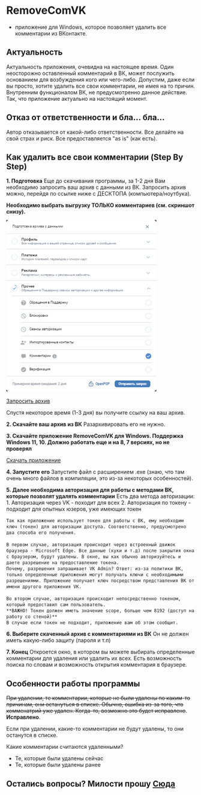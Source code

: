 # RemoveComVK

- приложение для Windows, которое позволяет удалить все комментарии из ВКонтакте.

## **Актуальность**
Актуальность приложения, очевидна на настоящее время. Один неосторожно оставленный комментарий в ВК, может послужить основанием для возбуждения кого или чего-либо. Допустим, даже если вы просто, хотите удалить все свои комментарии, не имея на то причин. Внутренним функционалом ВК, не предусмотренно данное действие. Так, что приложение актуально на настоящий момент.



## **Отказ от ответственности и бла... бла...**
Автор отказывается от какой-либо ответственности. Все делайте на свой страх и риск. Все предоставляется "as is" (как есть).


## **Как удалить все свои комментарии (Step By Step)**

**1. Подготовка**
Еще до скачивания программы, за 1-2 дня Вам необходимо запросить ваш архив с данными из ВК.
Запросить архив можно, перейдя по ссылке ниже с ДЕСКТОПА (компьютера/ноутбука).

**Необходимо выбрать выгрузку ТОЛЬКО комментариев (см. скриншот снизу).**

![](img/1.png)

[Запросить архив](https://vk.com/data_protection?section=rules#archive)

Спустя некоторое время (1-3 дня) вы получите ссылку на ваш архив.

**2. Скачайте ваш архив из ВК**
Разархивировать его не нужно.

**3. Скачайте приложение RemoveComVK для Windows. Поддержка Windows 11, 10. Должно работать еще и на 8, 7 версиях, но не проверял**

[Скачать приложение]()

**4. Запустите его**
Запустите файл с расширением .exe (знаю, что там очень много файлов в компиляции, это из-за некоторых особенностей).

**5. Далее необходима авторизация для работы с методами ВК, которые позволят удалять комментарии**
Есть два метода авторизации:
    1. Авторизация через VK - походит для всех
    2. Авторизация по токену - подходит для опытных юзеров, уже имеющих токен

    Так как приложение использует токен для работы с ВК, ему необходим ключ (токен) для авторизации доступа. Соответственно, предусмотрено два способа его получения. 

    В первом случае, авторизация происходит через встроенный движок браузера - Microsoft Edge. Все данные (куки и т.д) после закрытия окна с браузером, будут удалены. В окне, вы как обычно авторизуйтесь и даете разрешение на предоставление токена.
    Почему, разрешения запрашивает VK Admin? Ответ: из-за политики ВК, только определенные приложения могут получать ключи с необходимыми разрешениями. Приложение получает ключ посредством представления ВК от имени другого приложения VK.

    Во втором случае, авторизация происходит непосредственно токеном, который предоставил сам пользователь. 
    **ВАЖНО! Токен должен иметь значение scope, больше чем 8192 (доступ на работу со стеной)**
    В случае если токен не подходит, приложение вам об этом сообщит.

**6. Выберите скаченный архив с комментариями из ВК**
Он не должен иметь какую-либо защиту (пароля и т.п)

**7. Конец**
Откроется окно, в котором вы можете выбирать определенные комментарии для удаления или удалить их всех. Есть возможность поиска по словам и возможность открытия комментария в браузере.

## **Особенности работы программы**

~~При удалении, те комментарии, которые не были удалены по каким-то причинам, они остануться в списке. Обычно, ошибка из-за того, что комменатрий уже удален. Когда-то, возможно это будет исправлено~~. **Исправлено**. 

Если при удалении, какие-то комментарии не будут удалены, то они останутся в списке.

Какие комментарии считаются удаленными?
 - Те, которые были удалены сейчас
 - Те, которые были удалены ранее



## **Остались вопросы?** Милости прошу [Сюда](https://github.com/i9a4/RemoveComVK/issues)